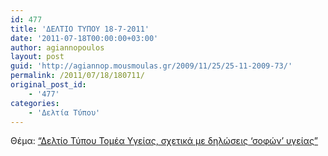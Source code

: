 ```yaml
---
id: 477
title: 'ΔΕΛΤΙΟ ΤΥΠΟΥ 18-7-2011'
date: '2011-07-18T00:00:00+03:00'
author: agiannopoulos
layout: post
guid: 'http://agiannop.mousmoulas.gr/2009/11/25/25-11-2009-73/'
permalink: /2011/07/18/180711/
original_post_id:
    - '477'
categories:
    - 'Δελτία Τύπου'
---
```


Θέμα: [“Δελτίο Τύπου Τομέα Υγείας, σχετικά με δηλώσεις ‘σοφών’ υγείας” ](/wp-content/uploads/2009/11/18072011_dt_diloseis_sofon.pdf)